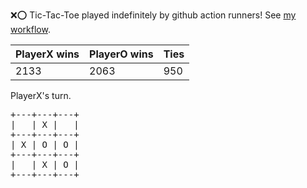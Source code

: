 :x::o: Tic-Tac-Toe played indefinitely by github action runners! See [my workflow](.github/workflows/play.yaml).

|PlayerX wins|PlayerO wins|Ties|
|-|-|-|
|2133|2063|950|

PlayerX's turn.

<pre>
+---+---+---+
|   | X |   |
+---+---+---+
| X | O | O |
+---+---+---+
|   | X | O |
+---+---+---+
</pre>